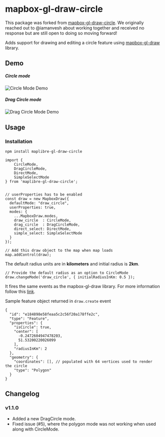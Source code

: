 # mapbox-gl-draw-circle

This package was forked from [mapbox-gl-draw-circle](https://github.com/iamanvesh/mapbox-gl-draw-circle). We originally reached out to @iamanvesh about working together and received no response but are still open to doing so moving forward!

Adds support for drawing and editing a circle feature using [mapbox-gl-draw](https://github.com/mapbox/mapbox-gl-draw) library.

## Demo

##### Circle mode

![Circle Mode Demo](demo/CircleModeDemo.gif)

##### Drag Circle mode

![Drag Circle Mode Demo](demo/DragCircleDemo.gif)

## Usage

### Installation

```
npm install maplibre-gl-draw-circle
```

```
import {
    CircleMode,
    DragCircleMode,
    DirectMode,
    SimpleSelectMode
} from 'maplibre-gl-draw-circle';


// userProperties has to be enabled
const draw = new MapboxDraw({
  defaultMode: "draw_circle",
  userProperties: true,
  modes: {
    ...MapboxDraw.modes,
    draw_circle  : CircleMode,
    drag_circle  : DragCircleMode,
    direct_select: DirectMode,
    simple_select: SimpleSelectMode
  }
});

// Add this draw object to the map when map loads
map.addControl(draw);
```

The default radius units are in **kilometers** and initial radius is **2km**.

```
// Provide the default radius as an option to CircleMode
draw.changeMode('draw_circle', { initialRadiusInKm: 0.5 });
```

It fires the same events as the mapbox-gl-draw library. For more information follow this [link](https://github.com/mapbox/mapbox-gl-draw/blob/master/docs/API.md#events).

Sample feature object returned in `draw.create` event

```
{
  "id": "e184898e58feaa5c2c56f20a178ffe2c",
  "type": "Feature",
  "properties": {
    "isCircle": true,
    "center": [
      -0.2472604947478203,
      51.53200220026099
    ],
    "radiusInKm": 2
  },
  "geometry": {
    "coordinates": [], // populated with 64 vertices used to render the circle
    "type": "Polygon"
  }
}
```

## Changelog

### v1.1.0

- Added a new DragCircle mode.
- Fixed issue (#5), where the polygon mode was not working when used along with CircleMode.

